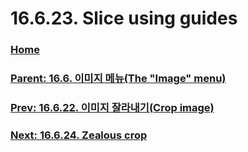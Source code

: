 # 16.6.23. Slice using guides

### [Home](./00-home.md)
### [Parent: 16.6. 이미지 메뉴(The "Image" menu)](./16-06-00-the-image-menu.md)
### [Prev: 16.6.22. 이미지 잘라내기(Crop image)](./16-06-22-00-crop-image.md)
### [Next: 16.6.24. Zealous crop](./16-06-24-zealous-crop.md)
